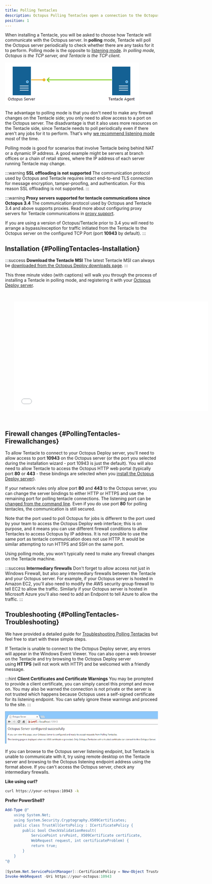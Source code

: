 ```yaml
---
title: Polling Tentacles
description: Octopus Polling Tentacles open a connection to the Octopus server to ask what to do.
position: 1
---
```


When installing a Tentacle, you will be asked to choose how Tentacle will communicate with the Octopus server. In **polling** mode, Tentacle will poll the Octopus server periodically to check whether there are any tasks for it to perform. Polling mode is the opposite to [listening mode](/docs/installation/installing-tentacles/listening-tentacles.md). *In polling mode, Octopus is the TCP server, and Tentacle is the TCP client.*

![](/docs/images/3048113/5865875.png)

The advantage to polling mode is that you don't need to make any firewall changes on the Tentacle side; you only need to allow access to a port on the Octopus server. The disadvantage is that it also uses more resources on the Tentacle side, since Tentacle needs to poll periodically even if there aren't any jobs for it to perform. That's why [we recommend listening mode](/docs/installation/installing-tentacles/listening-tentacles.md) most of the time.

Polling mode is good for scenarios that involve Tentacle being behind NAT or a dynamic IP address. A good example might be servers at branch offices or a chain of retail stores, where the IP address of each server running Tentacle may change.

:::warning
**SSL offloading is not supported**
The communication protocol used by Octopus and Tentacle requires intact end-to-end TLS connection for message encryption, tamper-proofing, and authentication. For this reason SSL offloading is not supported.
:::

:::warning
**Proxy servers supported for tentacle communications since Octopus 3.4**
The communication protocol used by Octopus and Tentacle 3.4 and above supports proxies. Read more about configuring proxy servers for Tentacle communications in [proxy support](/docs/installation/installing-tentacles/proxy-support.md).

If you are using a version of Octopus/Tentacle prior to 3.4 you will need to arrange a bypass/exception for traffic initiated from the Tentacle to the Octopus server on the configured TCP Port (port **10943** by default).
:::

## Installation {#PollingTentacles-Installation}

:::success
**Download the Tentacle MSI**
The latest Tentacle MSI can always be [downloaded from the Octopus Deploy downloads page](https://octopus.com/downloads).
:::

This three minute video (with captions) will walk you through the process of installing a Tentacle in polling mode, and registering it with your [Octopus Deploy server](/docs/installation/installing-octopus/index.md).

<iframe src="//fast.wistia.net/embed/iframe/lcvaq44184" allowtransparency="true" frameborder="0" scrolling="no" class="wistia_embed" name="wistia_embed" allowfullscreen mozallowfullscreen webkitallowfullscreen oallowfullscreen msallowfullscreen width="640" height="360" style="margin: 30px"></iframe>

## Firewall changes {#PollingTentacles-Firewallchanges}

To allow Tentacle to connect to your Octopus Deploy server, you'll need to allow access to port **10943** on the Octopus server (or the port you selected during the installation wizard - port 10943 is just the default). You will also need to allow Tentacle to access the Octopus HTTP web portal (typically port **80** or **443** - these bindings are selected when you [install the Octopus Deploy server](/docs/installation/installing-octopus/index.md)).

If your network rules only allow port **80** and **443** to the Octopus server, you can change the server bindings to either HTTP or HTTPS and
use the remaining port for polling tentacle connections. The listening port can be [changed from the command line](https://octopus.com/docs/administration/server-configuration-and-file-storage).
Even if you do use port **80** for polling tentacles, the communication is still secured.

Note that the port used to poll Octopus for jobs is different to the port used by your team to access the Octopus Deploy web interface; 
this is on purpose, and it means you can use different firewall conditions to allow Tentacles to access Octopus by IP address. It is not
possible to use the same port as tentacle communication does not use HTTP. It would be similar attempting to run HTTPS and SSH on the same port.

Using polling mode, you won't typically need to make any firewall changes on the Tentacle machine.

:::success
**Intermediary firewalls**
Don't forget to allow access not just in Windows Firewall, but also any intermediary firewalls between the Tentacle and your Octopus server. For example, if your Octopus server is hosted in Amazon EC2, you'll also need to modify the AWS security group firewall to tell EC2 to allow the traffic. Similarly if your Octopus server is hosted in Microsoft Azure you'll also need to add an Endpoint to tell Azure to allow the traffic.
:::

## Troubleshooting {#PollingTentacles-Troubleshooting}

We have provided a detailed guide for [Troubleshooting Polling Tentacles](/docs/how-to/troubleshoot-polling-tentacles.md) but feel free to start with these simple steps.

If Tentacle is unable to connect to the Octopus Deploy server, any errors will appear in the Windows Event Viewer. You can also open a web browser on the Tentacle and try browsing to the Octopus Deploy server using **HTTPS** (will not work with HTTP) and be welcomed with a friendly message.

:::hint
**Client Certificates and Certificate Warnings**
You may be prompted to provide a client certificate, you can simply cancel this prompt and move on. You may also be warned the connection is not private or the server is not trusted which happens because Octopus uses a self-signed certificate for its listening endpoint. You can safely ignore these warnings and proceed to the site.
:::

![](/docs/images/3048113/3277906.png "width=500")

If you can browse to the Octopus server listening endpoint, but Tentacle is unable to communicate with it, try using remote desktop on the Tentacle server and browsing to the Octopus listening endpoint address using the format above. If you can't access the Octopus server, check any intermediary firewalls.

**Like using curl?**

```bash
curl https://your-octopus:10943 -k
```

**Prefer PowerShell?**

```powershell
Add-Type @"
    using System.Net;
    using System.Security.Cryptography.X509Certificates;
    public class TrustAllCertsPolicy : ICertificatePolicy {
        public bool CheckValidationResult(
            ServicePoint srvPoint, X509Certificate certificate,
            WebRequest request, int certificateProblem) {
            return true;
        }
    }
"@

[System.Net.ServicePointManager]::CertificatePolicy = New-Object TrustAllCertsPolicy
Invoke-WebRequest -Uri https://your-octopus:10943
```
